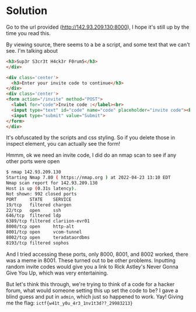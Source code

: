 # Solution

Go to the url provided (http://142.93.209.130:8000), I hope it's still up by the time you read this.

By viewing source, there seems to a be a script, and some text that we can't see. I'm talking about

```html
<h3>Sup3r S3cr3t H4ck3r F0rum5</h3>
</div>

<div class='center'>
  <h3>Enter your invite code to continue</h3>
</div>
<div class='center'>
<form action="/invite" method="POST">
  <label for="code">Invite code :</label><br>
  <input type="text" id="code" name="code" placeholder="invite code"><br><br>
  <input type="submit" value="Submit">
</form>
</div>
```
It's obfuscated by the scripts and css styling. So if you delete those in inspect element, you can actually see the form!

Hmmm, ok we need an invite code, I did do an nmap scan to see if any other ports were open

```bash
$ nmap 142.93.209.130
Starting Nmap 7.80 ( https://nmap.org ) at 2022-04-23 13:10 EDT
Nmap scan report for 142.93.209.130
Host is up (0.31s latency).
Not shown: 992 closed ports
PORT     STATE    SERVICE
19/tcp   filtered chargen
22/tcp   open     ssh
646/tcp  filtered ldp
6389/tcp filtered clariion-evr01
8000/tcp open     http-alt
8001/tcp open     vcom-tunnel
8002/tcp open     teradataordbms
8193/tcp filtered sophos
```
And I tried accessing these ports, only 8000, 8001, and 8002 worked, there was a meme in 8001. These turned out to be other problems. Inputting random invite codes would give you a link to Rick Astley's Never Gonna Give You Up, which was very entertaining.

But let's think this through, we're trying to think of a code for a hacker forum, what would someone setting this up set the code to be? I gave a blind guess and put in `admin`, which just so happened to work. Yay! Giving me the flag: `ictf{w41t_y0u_4r3_1nv1t3d??_29983213}`